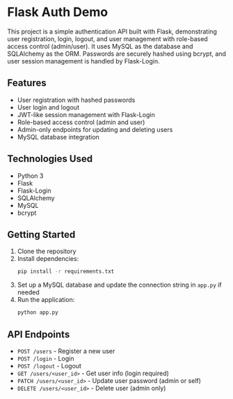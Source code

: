 # Flask Auth Demo

This project is a simple authentication API built with Flask, demonstrating user registration, login, logout, and user management with role-based access control (admin/user). It uses MySQL as the database and SQLAlchemy as the ORM. Passwords are securely hashed using bcrypt, and user session management is handled by Flask-Login.

## Features

- User registration with hashed passwords
- User login and logout
- JWT-like session management with Flask-Login
- Role-based access control (admin and user)
- Admin-only endpoints for updating and deleting users
- MySQL database integration

## Technologies Used

- Python 3
- Flask
- Flask-Login
- SQLAlchemy
- MySQL
- bcrypt

## Getting Started

1. Clone the repository
2. Install dependencies:
   ```bash
   pip install -r requirements.txt
   ```
3. Set up a MySQL database and update the connection string in `app.py` if needed
4. Run the application:
   ```bash
   python app.py
   ```

## API Endpoints

- `POST /users` - Register a new user
- `POST /login` - Login
- `POST /logout` - Logout
- `GET /users/<user_id>` - Get user info (login required)
- `PATCH /users/<user_id>` - Update user password (admin or self)
- `DELETE /users/<user_id>` - Delete user (admin only)
